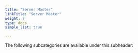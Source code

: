 ```yaml
---
title: "Server Master"
linkTitle: "Server Master"
weight: 7
type: docs
simple_list: true

---
```


The following subcategories are available under this subheader:
